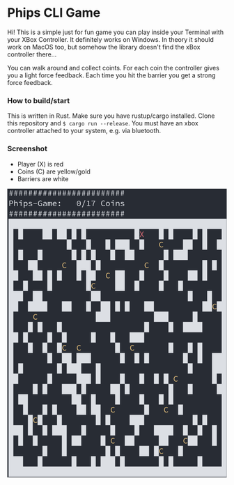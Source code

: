 # Phips CLI Game
Hi! This is a simple just for fun game you can play inside your Terminal 
with your XBox Controller. It definitely works on Windows. In theory it should
work on MacOS too, but somehow the library doesn't find the xBox controller there...

You can walk around and collect coints. For each coin the controller gives you a 
light force feedback. Each time you hit the barrier you get a strong force feedback.

### How to build/start
This is written in Rust. Make sure you have rustup/cargo installed. Clone this
repository and `$ cargo run --release`. You must have an xbox controller attached
to your system, e.g. via bluetooth.

### Screenshot
- Player (X) is red
- Coins (C) are yellow/gold
- Barriers are white

![game screenshot](screenshot.png "Game screenshot")
